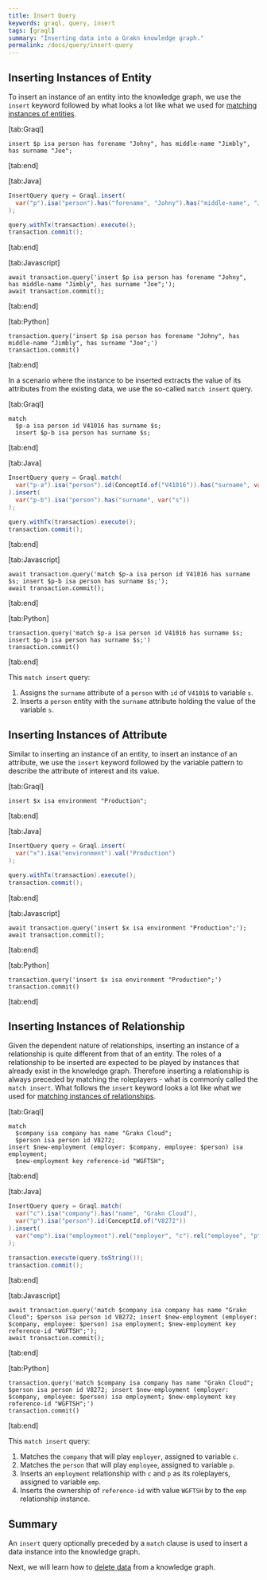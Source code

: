 ```yaml
---
title: Insert Query
keywords: graql, query, insert
tags: [graql]
summary: "Inserting data into a Grakn knowledge graph."
permalink: /docs/query/insert-query
---
```


## Inserting Instances of Entity
To insert an instance of an entity into the knowledge graph, we use the `insert` keyword followed by what looks a lot like what we used for [matching instances of entities](/docs/query/match-clause#matching-instances-of-an-entity).

<div class="gtabs dark">

[tab:Graql]
```graql
insert $p isa person has forename "Johny", has middle-name "Jimbly", has surname "Joe";
```
[tab:end]

[tab:Java]
```java
InsertQuery query = Graql.insert(
  var("p").isa("person").has("forename", "Johny").has("middle-name", "Jimbly").has("surname", "Joe")
);

query.withTx(transaction).execute();
transaction.commit();
```
<!-- 1.5 transaction.execute(query.toString());
transaction.commit(); -->
[tab:end]

[tab:Javascript]
```nodejs
await transaction.query('insert $p isa person has forename "Johny", has middle-name "Jimbly", has surname "Joe";');
await transaction.commit();
```
[tab:end]

[tab:Python]
```cpython
transaction.query('insert $p isa person has forename "Johny", has middle-name "Jimbly", has surname "Joe";')
transaction.commit()
```
[tab:end]

</div>

In a scenario where the instance to be inserted extracts the value of its attributes from the existing data, we use the so-called `match insert` query.

<div class="gtabs dark">

[tab:Graql]
```graql
match
  $p-a isa person id V41016 has surname $s;
  insert $p-b isa person has surname $s;
```
[tab:end]

[tab:Java]
```java
InsertQuery query = Graql.match(
  var("p-a").isa("person").id(ConceptId.of("V41016")).has("surname", var("s"))
).insert(
  var("p-b").isa("person").has("surname", var("s"))
);

query.withTx(transaction).execute();
transaction.commit();
```
<!-- 1.5 transaction.execute(query.toString());
transaction.commit(); -->
[tab:end]

[tab:Javascript]
```nodejs
await transaction.query('match $p-a isa person id V41016 has surname $s; insert $p-b isa person has surname $s;');
await transaction.commit();
```
[tab:end]

[tab:Python]
```cpython
transaction.query('match $p-a isa person id V41016 has surname $s; insert $p-b isa person has surname $s;')
transaction.commit()
```
[tab:end]
</div>

This `match insert` query:
1. Assigns the `surname` attribute of a `person` with `id` of `V41016` to variable `s`.
2. Inserts a `person` entity with the `surname` attribute holding the value of the variable `s`.

## Inserting Instances of Attribute
Similar to inserting an instance of an entity, to insert an instance of an attribute, we use the `insert` keyword followed by the variable pattern to describe the attribute of interest and its value.

<div class="gtabs dark">

[tab:Graql]
```graql
insert $x isa environment "Production";
```
[tab:end]

[tab:Java]
```java
InsertQuery query = Graql.insert(
  var("x").isa("environment").val("Production")
);

query.withTx(transaction).execute();
transaction.commit();
```
<!-- 1.5 transaction.execute(query.toString());
transaction.commit(); -->
[tab:end]

[tab:Javascript]
```nodejs
await transaction.query('insert $x isa environment "Production";');
await transaction.commit();
```
[tab:end]

[tab:Python]
```cpython
transaction.query('insert $x isa environment "Production";')
transaction.commit()
```
[tab:end]
</div>

## Inserting Instances of Relationship
Given the dependent nature of relationships, inserting an instance of a relationship is quite different from that of an entity. The roles of a relationship to be inserted are expected to be played by instances that already exist in the knowledge graph. Therefore inserting a relationship is always preceded by matching the roleplayers - what is commonly called the `match insert`. What follows the `insert` keyword looks a lot like what we used for [matching instances of relationships](/docs/query/match-clause#matching-instances-of-an-relationship).

<div class="gtabs dark">

[tab:Graql]
```graql
match
  $company isa company has name "Grakn Cloud";
  $person isa person id V8272;
insert $new-employment (employer: $company, employee: $person) isa employment;
  $new-employment key reference-id "WGFTSH";
```
[tab:end]

[tab:Java]
```java
InsertQuery query = Graql.match(
  var("c").isa("company").has("name", "Grakn Cloud"),
  var("p").isa("person").id(ConceptId.of("V8272"))
).insert(
  var("emp").isa("employment").rel("employer", "c").rel("employee", "p").has("reference-id", "WGFTSH"),
);

transaction.execute(query.toString());
transaction.commit();
```
[tab:end]

[tab:Javascript]
```nodejs
await transaction.query('match $company isa company has name "Grakn Cloud"; $person isa person id V8272; insert $new-employment (employer: $company, employee: $person) isa employment; $new-employment key reference-id "WGFTSH";');
await transaction.commit();
```
[tab:end]

[tab:Python]
```cpython
transaction.query('match $company isa company has name "Grakn Cloud"; $person isa person id V8272; insert $new-employment (employer: $company, employee: $person) isa employment; $new-employment key reference-id "WGFTSH";')
transaction.commit()
```
[tab:end]
</div>

This `match insert` query:
1. Matches the `company` that will play `employer`, assigned to variable `c`.
2. Matches the `person` that will play `employee`, assigned to variable `p`.
3. Inserts an `employment` relationship with `c` and `p` as its roleplayers, assigned to variable `emp`.
4. Inserts the ownership of `reference-id` with value `WGFTSH` by to the `emp` relationship instance.

## Summary
An `insert` query optionally preceded by a `match` clause is used to insert a data instance into the knowledge graph.

Next, we will learn how to [delete data](/docs/query/delete-query) from a knowledge graph.